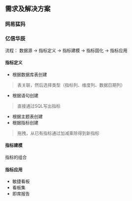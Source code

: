 ## 需求及解决方案

### 网易猛犸




### 亿信华辰
流程：
数据源 -> 指标定义 -> 指标建模 -> 指标固化 -> 指标应用

#### 指标定义
- 根据数据库表创建
> 表关联，然后选择类型（指标列、维度列、数据日期列）
- 根据语句创建
> 直接通过SQL写出指标
- 根据主题表创建
- 根据指标创建
> 拖拽，从已有指标通过加减乘除得到新指标

#### 指标建模
指标的组合

#### 指标应用
- 敏捷看板
- 看板集
- 即席报告